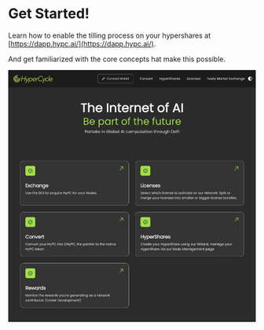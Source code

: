 # Get Started!

Learn how to enable the tilling process on your hypershares at [https://dapp.hypc.ai/](https://dapp.hypc.ai/).

And get familiarized with the core concepts hat make this possible.

![Start Page](assets/start.png)

